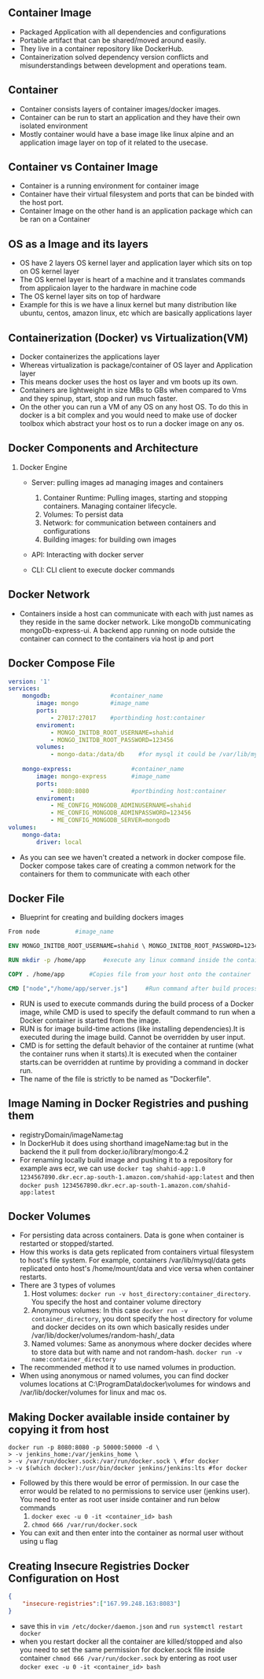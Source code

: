 ## Container Image
- Packaged Application with all dependencies and configurations
- Portable artifact that can be shared/moved around easily.
- They live in a container repository like DockerHub.
- Containerization solved dependency version conflicts and misunderstandings between development and operations team.


## Container
- Container consists layers of container images/docker images.
- Container can be run to start an application and they have their own isolated environment
- Mostly container would have a base image like linux alpine and an application image layer on top of it related to the usecase.

## Container vs Container Image
- Container is a running environment for container image
- Container have their virtual filesystem and ports that can be binded with the host port.
- Container Image on the other hand is an application package which can be ran on a Container

## OS as a Image and its layers
- OS have 2 layers OS kernel layer and application layer which sits on top on OS kernel layer
- The OS kernel layer is heart of a machine and it translates commands from applicaion layer to the hardware in machine code
- The OS kernel layer sits on top of hardware
- Example for this is we have a linux kernel but many distribution like ubuntu, centos, amazon linux, etc which are basically applications layer

## Containerization (Docker) vs Virtualization(VM)
- Docker containerizes the applications layer 
- Whereas virtualization is package/container of OS layer and Application layer
- This means docker uses the host os layer and vm boots up its own.
- Containers are lightweight in size MBs to GBs when compared to Vms and they spinup, start, stop and run much faster.
- On the other you can run a VM of any OS on any host OS. To do this in docker is a bit complex and you would need to make use of docker toolbox which abstract your host os to run a docker image on any os.

## Docker Components and Architecture
1. Docker Engine
    - Server: pulling images ad managing images and containers
        1. Container Runtime: Pulling images, starting and stopping containers. Managing container lifecycle.
        2. Volumes: To persist data
        3. Network: for communication between containers and configurations
        4. Building images: for building own images
    
    - API: Interacting with docker server
    - CLI: CLI client to execute docker commands

## Docker Network
- Containers inside a host can communicate with each with just names as they reside in the same docker network. Like mongoDb communicating mongoDb-express-ui. A backend app running on node outside the container can connect to the containers via host ip and port

## Docker Compose File

```yaml
version: '1'
services:
    mongodb:                 #container_name
        image: mongo         #image_name
        ports:
            - 27017:27017    #portbinding host:container
        enviroment:
            - MONGO_INITDB_ROOT_USERNAME=shahid
            - MONGO_INITDB_ROOT_PASSWORD=123456
        volumes:
            - mongo-data:/data/db    #for mysql it could be /var/lib/mysql/data
    
    mongo-express:                 #container_name
        image: mongo-express       #image_name
        ports:
            - 8080:8080            #portbinding host:container
        enviroment:
            - ME_CONFIG_MONGODB_ADMINUSERNAME=shahid
            - ME_CONFIG_MONGODB_ADMINPASSWORD=123456
            - ME_CONFIG_MONGODB_SERVER=mongodb
volumes:
    mongo-data:
        driver: local
```

- As you can see we haven't created a network in docker compose file. Docker compose takes care of creating a common network for the containers for them to communicate with each other

## Docker File
- Blueprint for creating and building dockers images
```dockerfile
From node          #image_name

ENV MONGO_INITDB_ROOT_USERNAME=shahid \ MONGO_INITDB_ROOT_PASSWORD=123456

RUN mkdir -p /home/app     #execute any linux command inside the container

COPY . /home/app       #Copies file from your host onto the container

CMD ["node","/home/app/server.js"]     #Run command after build process mostly to start the application

```

- RUN is used to execute commands during the build process of a Docker image, while CMD is used to specify the default command to run when a Docker container is started from the image.
- RUN is for image build-time actions (like installing dependencies).It is executed during the image build.
Cannot be overridden by user input.
- CMD is for setting the default behavior of the container at runtime (what the container runs when it starts).It is executed when the container starts.can be overridden at runtime by providing a command in docker run.
- The name of the file is strictly to be named as "Dockerfile".

## Image Naming in Docker Registries and pushing them
- registryDomain/imageName:tag
- In DockerHub it does using shorthand imageName:tag but in the backend the it pull from docker.io/library/mongo:4.2
- For renaming locally build image and pushing it to a repository for example aws ecr, we can use `docker tag shahid-app:1.0 1234567890.dkr.ecr.ap-south-1.amazon.com/shahid-app:latest` and then `docker push 1234567890.dkr.ecr.ap-south-1.amazon.com/shahid-app:latest`

## Docker Volumes
- For persisting data across containers. Data is gone when container is restarted or stopped/started.
- How this works is data gets replicated from containers virtual filesystem to host's file system. For example, containers /var/lib/mysql/data gets replicated onto host's /home/mount/data and vice versa when container restarts.
- There are 3 types of volumes
    1. Host volumes: `docker run -v host_directory:container_directory`. You specify the host and container volume directory
    2. Anonymous volumes: In this case `docker run -v container_directory`, you dont specify the host directory for volume and docker decides on its own which basically resides under /var/lib/docker/volumes/random-hash/_data
    3. Named volumes: Same as anonymous where docker decides where to store data but with name and not random-hash. `docker run -v name:container_directory`
- The recommended method it to use named volumes in production.
- When using anonymous or named volumes, you can find docker volumes locations at C:\ProgramData\docker\volumes for windows and /var/lib/docker/volumes for linux and mac os.

## Making Docker available inside container by copying it from host
 ```shell
 docker run -p 8080:8080 -p 50000:50000 -d \
 > -v jenkins_home:/var/jenkins_home \
 > -v /var/run/docker.sock:/var/run/docker.sock \ #for docker
 > -v $(which docker):/usr/bin/docker jenkins/jenkins:lts #for docker
 ```
- Followed by this there would be error of permission. In our case the error would be related to no permissions to service user (jenkins user). You need to enter as root user inside container and run below commands
    1. `docker exec -u 0 -it <container_id> bash`
    2. `chmod 666 /var/run/docker.sock`
- You can exit and then enter into the container as normal user without using u flag

## Creating Insecure Registries Docker Configuration on Host
```json
{
    "insecure-registries":["167.99.248.163:8083"]
}

```
- save this in `vim /etc/docker/daemon.json` and `run systemctl restart docker`
- when you restart docker all the container are killed/stopped and also you need to set the same permission for docker.sock file inside container `chmod 666 /var/run/docker.sock` by entering as root user `docker exec -u 0 -it <container_id> bash`



